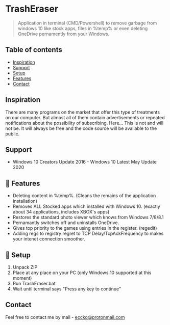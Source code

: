 # TrashEraser
> Application in terminal (CMD/Powershell) to remove garbage from windows 10 like stock apps, files in %temp% or even deleting OneDrive pernamently from your Windows.

## Table of contents
* [Inspiration](#inspiration)
* [Support](#support)
* [Setup](#setup)
* [Features](#features)
* [Contact](#contact)

## Inspiration

There are many programs on the market that offer this type of treatments on our computer. But almost all of them contain advertisements or repeated notifications about the possibility of subscribing. Here... This is not and will not be. It will always be free and the code source will be available to the public.

## Support

* Windows 10 Creators Update 2016 - Windows 10 Latest May Update 2020

## 💎 Features

* Deleting content in %temp%. (Cleans the remains of the application installation)
* Removes ALL Stocked apps which installed with Windows 10. (exactly about 34 applications, includes XBOX's apps)
* Restores the standard photo viewer which knows from Windows 7/8/8.1
* Pernamantly switches off and uninstalls OneDrive.
* Gives top priority to the games using entries in the register. (regedit)
* Adding regs to registry regret to TCP Delay/TcpAckFrequency to makes your intenet connection smoother.

## 🍭 Setup

1. Unpack ZIP
2. Place at any place on your PC (only Windows 10 supported at this moment)
3. Run TrashEraser.bat
4. Wait until terminal says "Press any key to continue"

## Contact

Feel free to contact me by mail - eccko@protonmail.com
